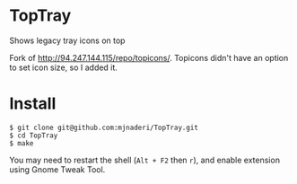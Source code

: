 # TopTray

Shows legacy tray icons on top

Fork of http://94.247.144.115/repo/topicons/. Topicons didn't have an option to set icon size, so I added it.

# Install

```shell
$ git clone git@github.com:mjnaderi/TopTray.git
$ cd TopTray
$ make
```

You may need to restart the shell (`Alt + F2` then `r`), and enable extension using Gnome Tweak Tool.
